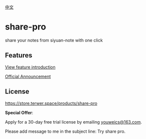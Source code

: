 [中文](README_zh_CN.md)

# share-pro

share your notes from siyuan-note with one click

## Features

[View feature introduction](https://siyuan.wiki/s/20250609174452-v3zltvg)

[Official Announcement](https://siyuan.wiki/s/20241107113435-ypb8vqe)

## License

https://store.terwer.space/products/share-pro

**Special Offer**: 

Apply for a 30-day free trial license by emailing youweics@163.com.

Please add message to me in the subject line: Try share pro.
